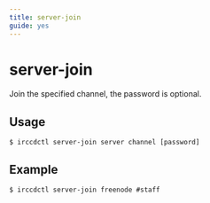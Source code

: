 ```yaml
---
title: server-join
guide: yes
---
```


# server-join

Join the specified channel, the password is optional.

## Usage

````nohighlight
$ irccdctl server-join server channel [password]
````

## Example

````nohighlight
$ irccdctl server-join freenode #staff
````
